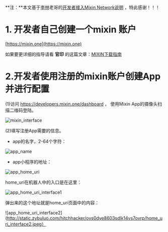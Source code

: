 **注：**本文基于[李林](https://gist.github.com/myrual)老哥的[开发者接入Mixin Network说明](https://gist.github.com/myrual/64769acd3d09e9fd3ac37636d899f844) ，特此感谢！！！

# 1. 开发者自己创建一个mixin 账户

[https://mixin.one](https://mixin.one)

如果要更详细的指导请看 **官印** 的这篇文章：[MIXIN下载指南](https://www.jianshu.com/p/65b12a44ad53)

# 2.开发者使用注册的mixin账户创建App并进行配置

(1)访问 https://developers.mixin.one/dashboard ， 使用Mixin App的摄像头扫描二维码登陆。

![mixin_interface](http://static.zybuluo.com/hitchhacker/294v071s3nz8enj371zcotyg/mixin_interface.jpeg)

(2)填写注册App需要的信息。

- app的名字，2-64个字符：

![app_name](http://static.zybuluo.com/hitchhacker/4myn9t6wpmcx9h1xg4v25ib3/app_name.png)

- app小程序的地址：

![app_home_uri](http://static.zybuluo.com/hitchhacker/u68q9v1qbaqgcge97rl3mlcm/app_home_uri.png)

home_uri在机器人中的入口是在这里：

![app_home_uri_interface1](http://static.zybuluo.com/hitchhacker/egucec7ij8mir9rjw0m2ilcq/home_uri_interface.jpeg)

弹出来的这个地址就是home_uri页面中的内容：

![app_home_uri_interface2](http://static.zybuluo.com/hitchhacker/ovs0dye8603sdlk14vs7ovrp/home_uri_interface2.jpeg）
